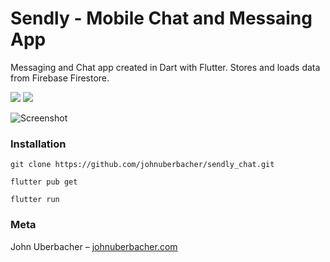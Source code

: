 # Sendly - Mobile Chat and Messaing App

Messaging and Chat app created in Dart with Flutter.
Stores and loads data from Firebase Firestore. 

![](https://img.shields.io/badge/Dart-0175C2?style=for-the-badge&logo=dart&logoColor=white) ![](https://img.shields.io/badge/Flutter-02569B?style=for-the-badge&logo=flutter&logoColor=white)

![Screenshot](https://i.imgur.com/KuklJzb.jpg)

### Installation
```
git clone https://github.com/johnuberbacher/sendly_chat.git

flutter pub get

flutter run
```

### Meta

John Uberbacher – [johnuberbacher.com](https://johnuberbacher.com)
